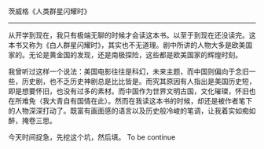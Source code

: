 ﻿# 

茨威格《人类群星闪耀时》

---


从开学到现在，我只有极端无聊的时候才会读这本书。以至于到现在还没读完。这本书又称为《白人群星闪耀时》，其实也不无道理。剧中所讲的人物大多是欧美国家的。无论是黄金国的发现，还是南极探险，这些都是欧美国家的辉煌时刻。

  我曾听过这样一个说法：美国电影往往是科幻，未来主题，而中国则偏向于念旧一些，历史剧，也不乏历史神剧总是比比皆是。而究其原因有人指出是美国历史短，即是想要怀旧，也没有过多的素材。而中国作为世界文明古国，文化璀璨，怀旧也在所难免（我大青自有国情在此）。然而在我读这本书的时候，却还是被作者笔下的人物深深打动了。既富有画面感的语言以及历史般冷峻的笔调，让我着实如痴如醉，掩卷三思。
  
今天时间捉急，先挖这个坑，然后填。
To be continue



